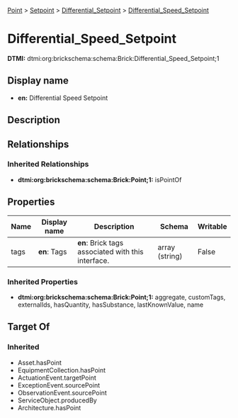 [Point](../../Point.md) > [Setpoint](../Setpoint.md) > [Differential_Setpoint](Differential_Setpoint.md) > [Differential_Speed_Setpoint](.)
# Differential_Speed_Setpoint
**DTMI:** dtmi:org:brickschema:schema:Brick:Differential_Speed_Setpoint;1
## Display name
- **en:** Differential Speed Setpoint
## Description
## Relationships
### Inherited Relationships
* **dtmi:org:brickschema:schema:Brick:Point;1:** isPointOf
## Properties
|Name|Display name|Description|Schema|Writable|
|-|-|-|-|-|
|tags|**en**: Tags|**en**: Brick tags associated with this interface.|array (string)|False|
### Inherited Properties
* **dtmi:org:brickschema:schema:Brick:Point;1:** aggregate, customTags, externalIds, hasQuantity, hasSubstance, lastKnownValue, name
## Target Of
### Inherited
* Asset.hasPoint
* EquipmentCollection.hasPoint
* ActuationEvent.targetPoint
* ExceptionEvent.sourcePoint
* ObservationEvent.sourcePoint
* ServiceObject.producedBy
* Architecture.hasPoint
